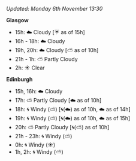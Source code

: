 *Updated: Monday 6th November 13:30*

**Glasgow**

* 15h: :cloud: Cloudy [:umbrella: as of 15h]
* 16h - 18h: :cloud: Cloudy
* 19h, 20h: :cloud: Cloudy [:partly_sunny: as of 10h]
* 21h - 1h: :partly_sunny: Partly Cloudy
* 2h: :sunny: Clear

**Edinburgh**

* 15h, 16h: :cloud: Cloudy
* 17h: :partly_sunny: Partly Cloudy [:cloud: as of 10h]
* 18h: :cyclone: Windy (:partly_sunny:) [:cyclone:(:cloud:) as of 10h, :cloud: as of 14h]
* 19h: :cyclone: Windy (:partly_sunny:) [:cyclone:(:cloud:) as of 10h, :cloud: as of 15h]
* 20h: :partly_sunny: Partly Cloudy [:cyclone:(:partly_sunny:) as of 10h]
* 21h - 23h: :cyclone: Windy (:partly_sunny:)
* 0h: :cyclone: Windy (:sunny:)
* 1h, 2h: :cyclone: Windy (:partly_sunny:)
